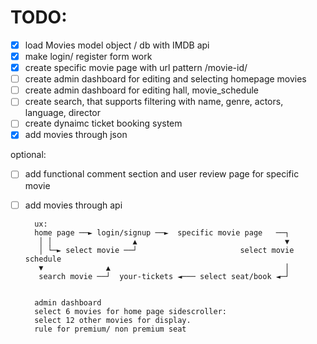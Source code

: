 TODO: 
======
- [x] load Movies model object / db with IMDB api
- [x] make login/ register form work
- [x] create specific movie page with url pattern /movie-id/
- [ ] create admin dashboard for editing and selecting homepage movies
- [ ] create admin dashboard for editing hall, movie_schedule
- [ ] create search, that supports filtering with name, genre, actors, language, director
- [ ] create dynaimc ticket booking system
- [x] add movies through json

optional:
- [ ] add functional comment section and user review page for specific movie
- [ ] add movies through api


        ux:
        home page ──► login/signup ──►  specific movie page   ──┐
         │ │                  ▲                                 ▼
         │ └─► select movie ──┘                       select movie schedule 
         ▼              ▲                                       │          
         search movie ──┘  your-tickets ◄─── select seat/book ◄─┘


        admin dashboard
        select 6 movies for home page sidescroller:
        select 12 other movies for display.
        rule for premium/ non premium seat
